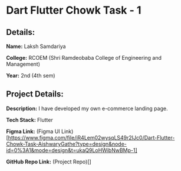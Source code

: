 # Dart Flutter Chowk Task - 1
## Details:

**Name:** Laksh Samdariya

**College:** RCOEM (Shri Ramdeobaba College of Engineering and Management)

**Year:** 2nd (4th sem)

## Project Details:

**Description:** I have developed my own e-commerce landing page. 

**Tech Stack:** Flutter

**Figma Link:** (Figma UI Link)[https://www.figma.com/file/iR4Lem02wysqLS49r2IJc0/Dart-Flutter-Chowk-Task-AishwaryGathe?type=design&node-id=0%3A1&mode=design&t=ukaQ9LoHWibNwBMp-1]

**GitHub Repo Link:** (Project Repo)[]
